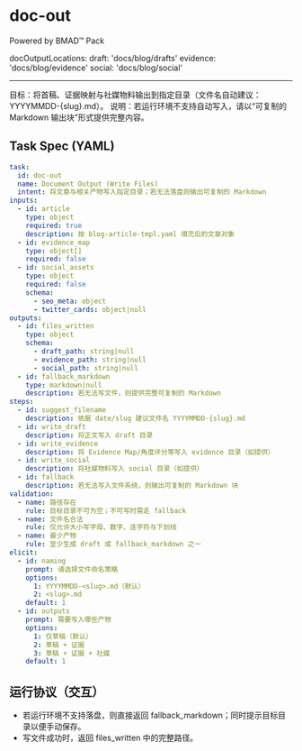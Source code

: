 # doc-out

Powered by BMAD™ Pack

docOutputLocations:
  draft: 'docs/blog/drafts'
  evidence: 'docs/blog/evidence'
  social: 'docs/blog/social'

---

目标：将首稿、证据映射与社媒物料输出到指定目录（文件名自动建议：YYYYMMDD-{slug}.md）。
说明：若运行环境不支持自动写入，请以“可复制的 Markdown 输出块”形式提供完整内容。

## Task Spec (YAML)

```yaml
task:
  id: doc-out
  name: Document Output (Write Files)
  intent: 将文章与相关产物写入指定目录；若无法落盘则输出可复制的 Markdown
inputs:
  - id: article
    type: object
    required: true
    description: 按 blog-article-tmpl.yaml 填充后的文章对象
  - id: evidence_map
    type: object[]
    required: false
  - id: social_assets
    type: object
    required: false
    schema:
      - seo_meta: object
      - twitter_cards: object|null
outputs:
  - id: files_written
    type: object
    schema:
      - draft_path: string|null
      - evidence_path: string|null
      - social_path: string|null
  - id: fallback_markdown
    type: markdown|null
    description: 若无法写文件，则提供完整可复制的 Markdown
steps:
  - id: suggest_filename
    description: 依据 date/slug 建议文件名 YYYYMMDD-{slug}.md
  - id: write_draft
    description: 将正文写入 draft 目录
  - id: write_evidence
    description: 将 Evidence Map/角度评分等写入 evidence 目录（如提供）
  - id: write_social
    description: 将社媒物料写入 social 目录（如提供）
  - id: fallback
    description: 若无法写入文件系统，则输出可复制的 Markdown 块
validation:
  - name: 路径存在
    rule: 目标目录不可为空；不可写时需走 fallback
  - name: 文件名合法
    rule: 仅允许大小写字母、数字、连字符与下划线
  - name: 最少产物
    rule: 至少生成 draft 或 fallback_markdown 之一
elicit:
  - id: naming
    prompt: 请选择文件命名策略
    options:
      1: YYYYMMDD-<slug>.md（默认）
      2: <slug>.md
    default: 1
  - id: outputs
    prompt: 需要写入哪些产物
    options:
      1: 仅草稿（默认）
      2: 草稿 + 证据
      3: 草稿 + 证据 + 社媒
    default: 1
```

## 运行协议（交互）

- 若运行环境不支持落盘，则直接返回 fallback_markdown；同时提示目标目录以便手动保存。
- 写文件成功时，返回 files_written 中的完整路径。
